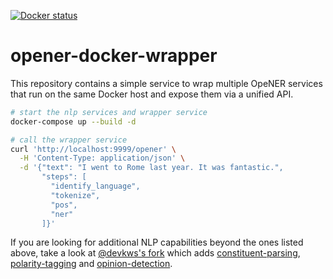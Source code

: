 [![Docker status](https://img.shields.io/docker/pulls/cwolff/opener-docker-wrapper.svg)](https://hub.docker.com/r/cwolff/opener-docker-wrapper/)

# opener-docker-wrapper

This repository contains a simple service to wrap multiple OpeNER services that run on the same Docker host and expose them via a unified API.


```bash
# start the nlp services and wrapper service
docker-compose up --build -d

# call the wrapper service
curl 'http://localhost:9999/opener' \
  -H 'Content-Type: application/json' \
  -d '{"text": "I went to Rome last year. It was fantastic.",
       "steps": [
         "identify_language",
         "tokenize",
         "pos",
         "ner"
       ]}'
```

If you are looking for additional NLP capabilities beyond the ones listed above, take a look at [@devkws's fork](https://github.com/devkws/opener-docker-wrapper) which adds [constituent-parsing](https://github.com/devkws/opener-docker-constituent-parser), [polarity-tagging](https://github.com/devkws/opener-docker-polarity-tagger) and [opinion-detection](https://github.com/devkws/opener-docker-opinion-detector-basic).
